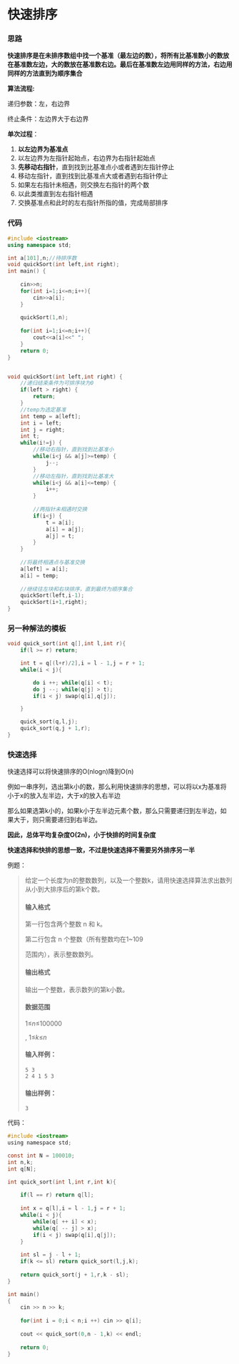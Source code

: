 # 快速排序

### 思路

**快速排序是在未排序数组中找一个基准（最左边的数），将所有比基准数小的数放在基准数左边，大的数放在基准数右边。最后在基准数左边用同样的方法，右边用同样的方法直到为顺序集合**

**算法流程:**

递归参数：左，右边界

终止条件：左边界大于右边界

**单次过程**：

1. **以左边界为基准点**
2. 以左边界为左指针起始点，右边界为右指针起始点
3. **先移动右指针**，直到找到比基准点小或者遇到左指针停止
4. 移动左指针，直到找到比基准点大或者遇到右指针停止
5. 如果左右指针未相遇，则交换左右指针的两个数
6. 以此类推直到左右指针相遇
7. 交换基准点和此时的左右指针所指的值，完成局部排序

### 代码

```c++
#include <iostream>
using namespace std;

int a[101],n;//待排序数
void quickSort(int left,int right);
int main() {
	
	cin>>n;
	for(int i=1;i<=n;i++){
		cin>>a[i];
	}
	
	quickSort(1,n);
	
	for(int i=1;i<=n;i++){
		cout<<a[i]<<" ";
	}
	return 0;
}


void quickSort(int left,int right) {
	//递归结束条件为可排序块为0 
	if(left > right) {
		return;
	}
	//temp为选定基准 
	int temp = a[left];
	int i = left;
	int j = right;
	int t;
	while(i!=j) {
		//移动右指针，直到找到比基准小 
		while(i<j && a[j]>=temp) {
			j--;
		}
		//移动左指针，直到找到比基准大 
		while(i<j && a[i]<=temp) {
			i++;
		}
	
		//两指针未相遇时交换 
		if(i<j) {
			t = a[i];
			a[i] = a[j];
			a[j] = t;
		}
	}
	
	//将最终相遇点与基准交换 
	a[left] = a[i];
	a[i] = temp;
	
	//继续往左块和右块排序，直到最终为顺序集合 
	quickSort(left,i-1);
	quickSort(i+1,right);	
}
```



### 另一种解法的模板

```c++
void quick_sort(int q[],int l,int r){
    if(l >= r) return;

    int t = q[(l+r)/2],i = l - 1,j = r + 1;
    while(i < j){

        do i ++; while(q[i] < t);
        do j --; while(q[j] > t);
        if(i < j) swap(q[i],q[j]);

    }

    quick_sort(q,l,j);
    quick_sort(q,j + 1,r);
}
```



### 快速选择

快速选择可以将快速排序的O(nlogn)降到O(n)

例如一串序列，选出第k小的数，那么利用快速排序的思想，可以将以x为基准将小于x的放入左半边，大于x的放入右半边

那么如果选第k小的，如果k小于左半边元素个数，那么只需要递归到左半边，如果大于，则只需要递归到右半边。

**因此，总体平均复杂度O(2n)，小于快排的时间复杂度**

**快速选择和快排的思想一致，不过是快速选择不需要另外排序另一半**

例题：

> 给定一个长度为n的整数数列，以及一个整数k，请用快速选择算法求出数列从小到大排序后的第k个数。
>
> #### 输入格式
>
> 第一行包含两个整数 n 和 k。
>
> 第二行包含 n 个整数（所有整数均在1~109
>
> 范围内），表示整数数列。
>
> #### 输出格式
>
> 输出一个整数，表示数列的第k小数。
>
> #### 数据范围
>
> 1≤*n*≤100000
>
> ,
> 1≤*k*≤*n*
>
> 
>
> #### 输入样例：
>
> ```
> 5 3
> 2 4 1 5 3
> ```
>
> #### 输出样例：
>
> ```
> 3
> ```



代码：

```c
#include <iostream>
using namespace std;

const int N = 100010;
int n,k;
int q[N];

int quick_sort(int l,int r,int k){
    
    if(l == r) return q[l];
    
    int x = q[l],i = l - 1,j = r + 1;
    while(i < j){
        while(q[ ++ i] < x);
        while(q[ -- j] > x);
        if(i < j) swap(q[i],q[j]);
    }
    
    int sl = j - l + 1;
    if(k <= sl) return quick_sort(l,j,k);
    
    return quick_sort(j + 1,r,k - sl);
}

int main()
{
    cin >> n >> k;
    
    for(int i = 0;i < n;i ++) cin >> q[i];
    
    cout << quick_sort(0,n - 1,k) << endl;
    
    return 0;
}
```

